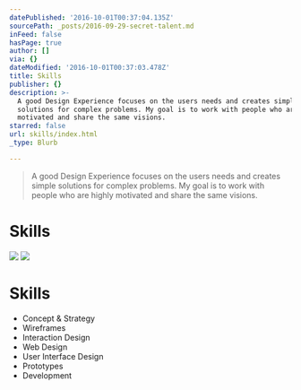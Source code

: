 ```yaml
---
datePublished: '2016-10-01T00:37:04.135Z'
sourcePath: _posts/2016-09-29-secret-talent.md
inFeed: false
hasPage: true
author: []
via: {}
dateModified: '2016-10-01T00:37:03.478Z'
title: Skills
publisher: {}
description: >-
  A good Design Experience focuses on the users needs and creates simple
  solutions for complex problems. My goal is to work with people who are highly
  motivated and share the same visions.
starred: false
url: skills/index.html
_type: Blurb

---
```

> A good Design Experience focuses on the users needs and creates simple solutions for complex problems. My goal is to work with people who are highly motivated and share the same visions.

# Skills
![](https://the-grid-user-content.s3-us-west-2.amazonaws.com/e0f5bc2f-c8ac-43f9-89da-1bee531c2d4b.gif)
![](https://the-grid-user-content.s3-us-west-2.amazonaws.com/543df634-dff6-46e5-84c0-03e1d408f221.gif)

# Skills

* Concept & Strategy
* Wireframes
* Interaction Design
* Web Design
* User Interface Design
* Prototypes
* Development